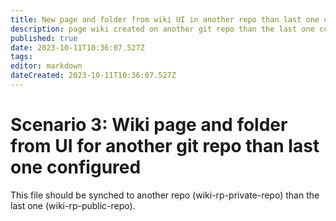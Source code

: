```yaml
---
title: New page and folder from wiki UI in another repo than last one configured for git
description: page wiki created on another git repo than the last one configured for git storage
published: true
date: 2023-10-11T10:36:07.527Z
tags: 
editor: markdown
dateCreated: 2023-10-11T10:36:07.527Z
---
```


# Scenario 3: Wiki page and folder from UI for another git repo than last one configured

This file should be synched to another repo (wiki-rp-private-repo) than the last one (wiki-rp-public-repo).